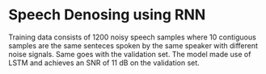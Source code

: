 # Speech Denosing using RNN

Training data consists of 1200 noisy speech samples where 10 contiguous samples are the same senteces spoken by the same speaker with different noise signals. Same goes with the validation set. The model made use of LSTM and achieves an SNR of 11 dB on the validation set.